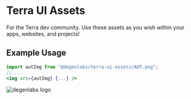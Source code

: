 # Terra UI Assets

For the Terra dev community. Use these assets as you wish within your apps,
websites, and projects!

## Example Usage

```jsx
import autImg from "@degenlabs/terra-ui-assets/AUT.png";
// ...
<img src={autImg} {...} />
```

![degenlabs logo](https://s3.amazonaws.com/www.degenlabs.io/degenlabs-logo-full.svg "degenlabs logo")
